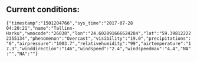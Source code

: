 ## Current conditions: 
 ``` {"timestamp":"1501204766","sys_time":"2017-07-28 04:20:21","name":"Tallinn-Harku","wmocode":"26038","lon":"24.602891666624284","lat":"59.398122222355134","phenomenon":"Overcast","visibility":"19.0","precipitations":"0","airpressure":"1003.7","relativehumidity":"99","airtemperature":"17.3","winddirection":"146","windspeed":"2.4","windspeedmax":"4.4","NA":"","NA":""} ```

